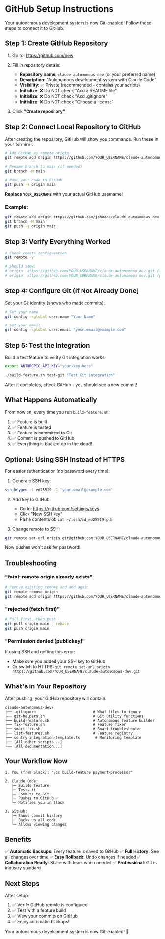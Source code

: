 # GitHub Setup Instructions

Your autonomous development system is now Git-enabled! Follow these steps to connect it to GitHub.

## Step 1: Create GitHub Repository

1. Go to: https://github.com/new

2. Fill in repository details:
   - **Repository name**: `claude-autonomous-dev` (or your preferred name)
   - **Description**: "Autonomous development system with Claude Code"
   - **Visibility**: ✅ Private (recommended - contains your scripts)
   - **Initialize**: ❌ Do NOT check "Add a README file"
   - **Initialize**: ❌ Do NOT check "Add .gitignore"
   - **Initialize**: ❌ Do NOT check "Choose a license"

3. Click **"Create repository"**

## Step 2: Connect Local Repository to GitHub

After creating the repository, GitHub will show you commands. Run these in your terminal:

```bash
# Add GitHub as remote origin
git remote add origin https://github.com/YOUR_USERNAME/claude-autonomous-dev.git

# Rename branch to main (if needed)
git branch -M main

# Push your code to GitHub
git push -u origin main
```

**Replace `YOUR_USERNAME`** with your actual GitHub username!

### Example:
```bash
git remote add origin https://github.com/johndoe/claude-autonomous-dev.git
git branch -M main
git push -u origin main
```

## Step 3: Verify Everything Worked

```bash
# Check remote configuration
git remote -v

# Should show:
# origin  https://github.com/YOUR_USERNAME/claude-autonomous-dev.git (fetch)
# origin  https://github.com/YOUR_USERNAME/claude-autonomous-dev.git (push)
```

## Step 4: Configure Git (If Not Already Done)

Set your Git identity (shows who made commits):

```bash
# Set your name
git config --global user.name "Your Name"

# Set your email
git config --global user.email "your.email@example.com"
```

## Step 5: Test the Integration

Build a test feature to verify Git integration works:

```bash
export ANTHROPIC_API_KEY="your-key-here"

./build-feature.sh test-git "Test Git integration"
```

After it completes, check GitHub - you should see a new commit!

## What Happens Automatically

From now on, every time you run `build-feature.sh`:

1. ✅ Feature is built
2. ✅ Feature is tested
3. ✅ Feature is committed to Git
4. ✅ Commit is pushed to GitHub
5. ✅ Everything is backed up in the cloud!

## Optional: Using SSH Instead of HTTPS

For easier authentication (no password every time):

1. Generate SSH key:
```bash
ssh-keygen -t ed25519 -C "your.email@example.com"
```

2. Add key to GitHub:
   - Go to: https://github.com/settings/keys
   - Click "New SSH key"
   - Paste contents of: `cat ~/.ssh/id_ed25519.pub`

3. Change remote to SSH:
```bash
git remote set-url origin git@github.com:YOUR_USERNAME/claude-autonomous-dev.git
```

Now pushes won't ask for password!

## Troubleshooting

### "fatal: remote origin already exists"
```bash
# Remove existing remote and add again
git remote remove origin
git remote add origin https://github.com/YOUR_USERNAME/claude-autonomous-dev.git
```

### "rejected (fetch first)"
```bash
# Pull first, then push
git pull origin main --rebase
git push origin main
```

### "Permission denied (publickey)"
If using SSH and getting this error:
- Make sure you added your SSH key to GitHub
- Or switch to HTTPS: `git remote set-url origin https://github.com/YOUR_USERNAME/claude-autonomous-dev.git`

## What's in Your Repository

After pushing, your GitHub repository will contain:

```
claude-autonomous-dev/
├── .gitignore                          # What files to ignore
├── git-helpers.sh                      # Git utility functions
├── build-feature.sh                    # Autonomous feature builder
├── fix-feature.sh                      # Feature fixer
├── smart-fix.sh                        # Smart troubleshooter
├── list-features.sh                    # Feature registry
├── sentry-integration-template.ts       # Monitoring template
├── [All other scripts...]
└── [All documentation...]
```

## Your Workflow Now

```
1. You (from Slack): "/cc build-feature payment-processor"

2. Claude Code:
   ├─ Builds feature
   ├─ Tests it
   ├─ Commits to Git
   ├─ Pushes to GitHub ✅
   └─ Notifies you in Slack

3. GitHub:
   ├─ Shows commit history
   ├─ Backs up all code
   └─ Allows viewing changes
```

## Benefits

✅ **Automatic Backups**: Every feature is saved to GitHub
✅ **Full History**: See all changes over time
✅ **Easy Rollback**: Undo changes if needed
✅ **Collaboration Ready**: Share with team when needed
✅ **Professional**: Git is industry standard

## Next Steps

After setup:
1. ✅ Verify GitHub remote is configured
2. ✅ Test with a feature build
3. ✅ View your commits on GitHub
4. ✅ Enjoy automatic backups!

Your autonomous development system is now Git-enabled! 🎉
